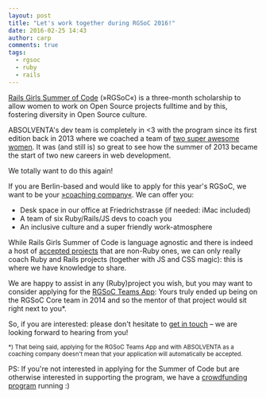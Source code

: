 ```yaml
---
layout: post
title: "Let's work together during RGSoC 2016!"
date: 2016-02-25 14:43
author: carp
comments: true
tags:
  - rgsoc
  - ruby
  - rails
---
```

[Rails Girls Summer of Code](http://railsgirlssummerofcode.org) (»RGSoC«) is a three-month
scholarship to allow women to work on Open Source projects fulltime and by this, fostering
diversity in Open Source culture.

ABSOLVENTA's dev team is completely in <3 with the program since its first edition back in 2013
where we coached a team of [two super awesome women](http://highwaytorails.tumblr.com).
It was (and still is) so great to see how the summer of 2013 became the start of two new careers
in web development.

We totally want to do this again!

If you are Berlin-based and would like to apply for this year's RGSoC, we want to be your
[»coaching company«](http://railsgirlssummerofcode.org/guide/coaching-company).
We can offer you:

* Desk space in our office at Friedrichstrasse (if needed: iMac included)
* A team of six Ruby/Rails/JS devs to coach you
* An inclusive culture and a super friendly work-atmosphere

While Rails Girls Summer of Code is language agnostic and there is indeed a host of
[accepted projects](https://teams.railsgirlssummerofcode.org/projects) that are non-Ruby
ones, we can only really coach Ruby and Rails projects (together with JS and CSS magic):
this is where we have knowledge to share.

We are happy to assist in any (Ruby)project you wish, but you may want to consider
applying for the [RGSoC Teams App](https://teams.railsgirlssummerofcode.org/projects/106-rails-girls-summer-of-code-the-teams-app):
Yours truly ended up being on the RGSoC Core team in 2014 and so the mentor of
that project would sit right next to you*.

So, if you are interested: please don't hesitate to <a href="mailto:carsten.zimmermann@absolventa.de">get
in touch</a> – we are looking forward to hearing from you!

<small>*) That being said, applying for the RGSoC Teams App and with ABSOLVENTA as a
coaching company doesn't mean that your application will automatically be accepted.</small>

PS: If you're not interested in applying for the Summer of Code but are otherwise interested
in supporting the program, we have a [crowdfunding program](http://railsgirlssummerofcode.org/campaign/) running :)

